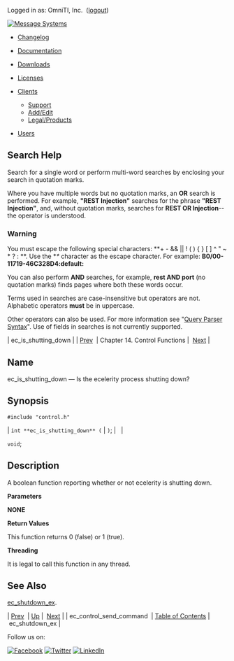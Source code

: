 Logged in as: OmniTI, Inc.  ([logout](https://support.messagesystems.com/logout.php))

[![Message Systems](https://support.messagesystems.com/images/ms-white205.png)](https://support.messagesystems.com/start.php) 

*   [Changelog](https://support.messagesystems.com/start.php?show=changelog)
*   [Documentation](https://support.messagesystems.com/docs/)
*   [Downloads](https://support.messagesystems.com/start.php)

*   [Licenses](https://support.messagesystems.com/license_summary.php)
*   <a href="">Clients</a>
    *   [Support](https://support.messagesystems.com/cs.php)
    *   [Add/Edit](https://support.messagesystems.com/edit_client.php)
    *   [Legal/Products](https://support.messagesystems.com/edit_products.php)
*   [Users](https://support.messagesystems.com/edit_customer.php)

## Search Help

Search for a single word or perform multi-word searches by enclosing your search in quotation marks.

Where you have multiple words but no quotation marks, an **OR** search is performed. For example, **"REST Injection"** searches for the phrase **"REST Injection"**, and, without quotation marks, searches for **REST OR Injection**--the operator is understood.

### Warning

You must escape the following special characters: **+ - && || ! ( ) { } [ ] ^ " ~ * ? : \**. Use the **\** character as the escape character. For example: **B0/00-11719-46C328D4\:default\:**

You can also perform **AND** searches, for example, **rest AND port** (no quotation marks) finds pages where both these words occur.

Terms used in searches are case-insensitive but operators are not. Alphabetic operators **must** be in uppercase.

Other operators can also be used. For more information see "[Query Parser Syntax](https://lucene.apache.org/core/old_versioned_docs/versions/3_0_0/queryparsersyntax.html)". Use of fields in searches is not currently supported.

| ec_is_shutting_down |
| [Prev](apis.ec_control_send_command.php)  | Chapter 14. Control Functions |  [Next](apis.ec_shutdown_ex.php) |

<a name="apis.ec_is_shutting_down"></a>
## Name

ec_is_shutting_down — Is the ecelerity process shutting down?

## Synopsis

`#include "control.h"`

| `int **ec_is_shutting_down** (` | `)`; |   |

`void`;<a name="idp21859008"></a>
## Description

A boolean function reporting whether or not ecelerity is shutting down.

**Parameters**

**NONE**

**Return Values**

This function returns 0 (false) or 1 (true).

**Threading**

It is legal to call this function in any thread.

<a name="idp21863936"></a>
## See Also

[ec_shutdown_ex](apis.ec_shutdown_ex.php "ec_shutdown_ex").

| [Prev](apis.ec_control_send_command.php)  | [Up](control.php) |  [Next](apis.ec_shutdown_ex.php) |
| ec_control_send_command  | [Table of Contents](index.php) |  ec_shutdown_ex |

Follow us on:

[![Facebook](https://support.messagesystems.com/images/icon-facebook.png)](http://www.facebook.com/messagesystems) [![Twitter](https://support.messagesystems.com/images/icon-twitter.png)](http://twitter.com/#!/MessageSystems) [![LinkedIn](https://support.messagesystems.com/images/icon-linkedin.png)](http://www.linkedin.com/company/message-systems)